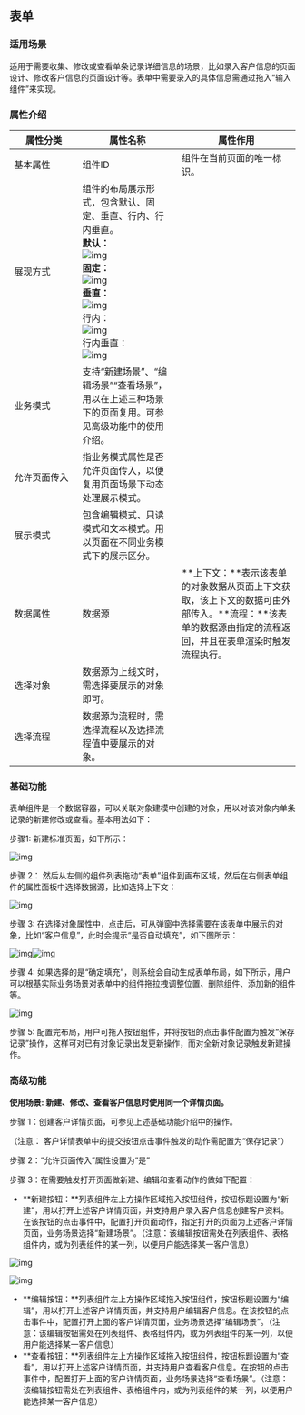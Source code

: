 ## **表单**

### **适用场景**

适用于需要收集、修改或查看单条记录详细信息的场景，比如录入客户信息的页面设计、修改客户信息的页面设计等。表单中需要录入的具体信息需通过拖入“输入组件”来实现。

### **属性介绍**



| 属性分类     | 属性名称                                                     | 属性作用                                                     |
| ------------ | ------------------------------------------------------------ | ------------------------------------------------------------ |
| 基本属性 <img width="600em"/>     | 组件ID                                                       | 组件在当前页面的唯一标识。                                   |
| 展现方式     | 组件的布局展示形式，包含默认、固定、垂直、行内、行内垂直。<br/>**默认：**<br/>![img](https://main.qcloudimg.com/raw/2cfb63e30338e5aaff02435fbc4c358b.png)<br/>**固定：**<br/>![img](https://main.qcloudimg.com/raw/b7385430260e50fc45b53219f000b27b.png)<br/>**垂直：**<br/>![img](https://main.qcloudimg.com/raw/bcceecb5bb43c495dd397fc60c06d233.png)<br/>行内：<br/>![img](https://main.qcloudimg.com/raw/7b3c24afda4fa01ac7943a6d05a1f013.png)<br/>行内垂直：<br/>![img](https://main.qcloudimg.com/raw/e8e0910c931d3a30ace8363cab9c84d7.png) |                                                              |
| 业务模式     | 支持“新建场景”、“编辑场景”“查看场景”，用以在上述三种场景下的页面复用。可参见高级功能中的使用介绍。 |                                                              |
| 允许页面传入 | 指业务模式属性是否允许页面传入，以便复用页面场景下动态处理展示模式。 |                                                              |
| 展示模式     | 包含编辑模式、只读模式和文本模式。用以页面在不同业务模式下的展示区分。 |                                                              |
| 数据属性     | 数据源                                                       | **上下文：**表示该表单的对象数据从页面上下文获取，该上下文的数据可由外部传入。**流程：**该表单的数据源由指定的流程返回，并且在表单渲染时触发流程执行。 |
| 选择对象     | 数据源为上线文时，需选择要展示的对象即可。                   |                                                              |
| 选择流程     | 数据源为流程时，需选择流程以及选择流程值中要展示的对象。     |                                                              |





### **基础功能**

表单组件是一个数据容器，可以关联对象建模中创建的对象，用以对该对象内单条记录的新建修改或查看。基本用法如下：

步骤1: 新建标准页面，如下所示：

![img](https://main.qcloudimg.com/raw/4da4d16900d8769966cfbe719584f40c.png)



步骤 2： 然后从左侧的组件列表拖动“表单”组件到画布区域，然后在右侧表单组件的属性面板中选择数据源，比如选择上下文：

![img](https://main.qcloudimg.com/raw/61e6e2017ba1590f5c31b03f6cf4001a.png)

步骤 3: 在选择对象属性中，点击后，可从弹窗中选择需要在该表单中展示的对象，比如“客户信息”，此时会提示“是否自动填充”，如下图所示：

![img](https://main.qcloudimg.com/raw/1926e40c00198a8f99becd5bba467dc0.png)![img](https://main.qcloudimg.com/raw/acbea399ccb98ee4d985c8e176f5203d.png)

步骤 4: 如果选择的是“确定填充”，则系统会自动生成表单布局，如下所示，用户可以根基实际业务场景对表单中的组件拖拉拽调整位置、删除组件、添加新的组件等。

![img](https://main.qcloudimg.com/raw/fad5e9be96dbb7fff6c2c5642aebcb06.png)

步骤 5: 配置完布局，用户可拖入按钮组件，并将按钮的点击事件配置为触发“保存记录”操作，这样可对已有对象记录出发更新操作，而对全新对象记录触发新建操作。

### **高级功能**

**使用场景: 新建、修改、查看客户信息时使用同一个详情页面。**

步骤 1：创建客户详情页面，可参见上述基础功能介绍中的操作。

（注意： 客户详情表单中的提交按钮点击事件触发的动作需配置为“保存记录”）

步骤 2：“允许页面传入”属性设置为“是”

步骤 3：在需要触发打开页面做新建、编辑和查看动作的做如下配置：

- **新建按钮：**列表组件左上方操作区域拖入按钮组件，按钮标题设置为“新建”，用以打开上述客户详情页面，并支持用户录入客户信息创建客户资料。在该按钮的点击事件中，配置打开页面动作，指定打开的页面为上述客户详情页面，业务场景选择“新建场景”。（注意：该编辑按钮需处在列表组件、表格组件内，或为列表组件的某一列，以便用户能选择某一客户信息）

![img](https://main.qcloudimg.com/raw/3817ef13a340f0dfbccfa712d120ae36.png)

![img](https://main.qcloudimg.com/raw/905d5d2b661447b313d70f2ba565af58.png)

- **编辑按钮：**列表组件左上方操作区域拖入按钮组件，按钮标题设置为“编辑”，用以打开上述客户详情页面，并支持用户编辑客户信息。在该按钮的点击事件中，配置打开上面的客户详情页面，业务场景选择“编辑场景”。（注意：该编辑按钮需处在列表组件、表格组件内，或为列表组件的某一列，以便用户能选择某一客户信息）
- **查看按钮：**列表组件左上方操作区域拖入按钮组件，按钮标题设置为“查看”，用以打开上述客户详情页面，并支持用户查看客户信息。在按钮的点击事件中，配置打开上面的客户详情页面，业务场景选择“查看场景”。（注意：该编辑按钮需处在列表组件、表格组件内，或为列表组件的某一列，以便用户能选择某一客户信息）